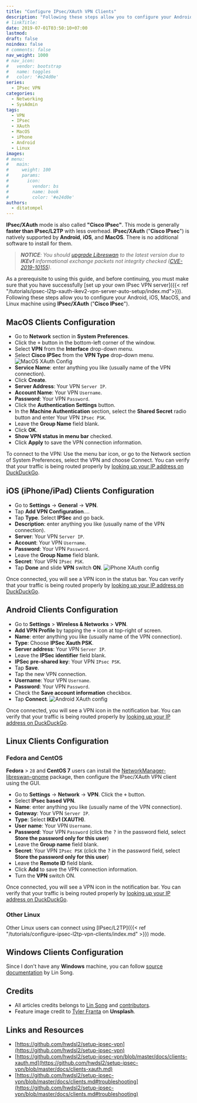 ```yaml
---
title: "Configure IPsec/XAuth VPN Clients"
description: "Following these steps allow you to configure your Android, iOS, MacOS, and Linux machine using IPsec/XAuth (Cisco IPsec) VPN."
# linkTitle:
date: 2019-07-01T03:50:10+07:00
lastmod:
draft: false
noindex: false
# comments: false
nav_weight: 1000
# nav_icon:
#   vendor: bootstrap
#   name: toggles
#   color: '#e24d0e'
series:
  - IPsec VPN
categories:
  - Networking
  - SysAdmin
tags:
  - VPN
  - IPsec
  - XAuth
  - MacOS
  - iPhone
  - Android
  - Linux
images:
# menu:
#   main:
#     weight: 100
#     params:
#       icon:
#         vendor: bs
#         name: book
#         color: '#e24d0e'
authors:
  - ditatompel
---
```


**IPsec/XAuth** mode is also called **"Cisco IPsec"**. This mode is generally **faster than IPsec/L2TP** with less overhead. **IPsec/XAuth** ("**Cisco IPsec**") is natively supported by **Android**, **iOS**, and **MacOS**. There is no additional software to install for them.

<!--more-->

> _**NOTICE**: You should [upgrade Libreswan](https://github.com/hwdsl2/setup-ipsec-vpn/blob/master/README.md#upgrade-libreswan) to the latest version due to **IKEv1** informational exchange packets not integrity checked ([CVE-2019-10155](https://libreswan.org/security/CVE-2019-10155))._

As a prerequisite to using this guide, and before continuing, you must make sure that you have successfully [set up your own IPsec VPN server]({{< ref "/tutorials/ipsec-l2tp-xauth-ikev2-vpn-server-auto-setup/index.md">}}). Following these steps allow you to configure your Android, iOS, MacOS, and Linux machine using **IPsec/XAuth** ("**Cisco IPsec**").

## MacOS Clients Configuration
- Go to **Network** section in **System Preferences**.
- Click the <kbd>+</kbd> button in the bottom-left corner of the window.
- Select **VPN** from the **Interface** drop-down menu.
- Select **Cisco IPSec** from the **VPN Type** drop-down menu.
![MacOS XAuth Config](xauth-mac-conf.png#center)
- **Service Name**: enter anything you like (usually name of the VPN connection).
- Click **Create**.
- **Server Address**: Your VPN `Server IP`.
- **Account Name**: Your VPN `Username`.
- **Password**: Your VPN `Password`.
- Click the **Authentication Settings** button.
- In the **Machine Authentication** section, select the **Shared Secret** radio button and enter Your VPN `IPsec PSK`.
- Leave the **Group Name** field blank.
- Click **OK**.
- **Show VPN status in menu bar** checked.
- Click **Apply** to save the VPN connection information.

To connect to the VPN: Use the menu bar icon, or go to the Network section of System Preferences, select the VPN and choose Connect. You can verify that your traffic is being routed properly by [looking up your IP address on DuckDuckGo](https://duckduckgo.com/?q=ip&ia=answer).

## iOS (iPhone/iPad) Clients Configuration
- Go to **Settings** -> **General** -> **VPN**.
- Tap **Add VPN Configuration**....
- Tap **Type**. Select **IPSec** and go back.
- **Description**: enter anything you like (usually name of the VPN connection).
- **Server**: Your VPN `Server IP`.
- **Account**: Your VPN `Username`.
- **Password**: Your VPN `Password`.
- Leave the **Group Name** field blank.
- **Secret**: Your VPN `IPsec PSK`.
- Tap **Done** and slide **VPN** switch **ON**.
![iPhone XAuth config](xauth-iphone.jpg#center)

Once connected, you will see a VPN icon in the status bar. You can verify that your traffic is being routed properly by [looking up your IP address on DuckDuckGo](https://duckduckgo.com/?q=ip&ia=answer).

## Android Clients Configuration
- Go to **Settings** > **Wireless & Networks** > **VPN**.
- **Add VPN Profile** by tapping the <kbd>+</kbd> icon at top-right of screen.
- **Name**: enter anything you like (usually name of the VPN connection).
- **Type**: Choose **IPSec Xauth PSK**.
- **Server address**: Your VPN `Server IP`.
- Leave the **IPSec identifier** field blank.
- **IPSec pre-shared key**: Your VPN `IPsec PSK`.
- Tap **Save**.
- Tap the new VPN connection.
- **Username**: Your VPN `Username`.
- **Password**: Your VPN `Password`.
- Check the **Save account information** checkbox.
- Tap **Connect**.
![Android XAuth config](xauth-android.jpg#center)

Once connected, you will see a VPN icon in the notification bar. You can verify that your traffic is being routed properly by [looking up your IP address on DuckDuckGo](https://duckduckgo.com/?q=ip&ia=answer).

## Linux Clients Configuration
### Fedora and CentOS
**Fedora** > `28` and **CentOS 7** users can install the [NetworkManager-libreswan-gnome](https://apps.fedoraproject.org/packages/s/libreswan) package, then configure the IPsec/XAuth VPN client using the GUI.

- Go to **Settings** -> **Network** -> **VPN**. Click the <kbd>+</kbd> button.
- Select **IPsec based VPN**.
- **Name**: enter anything you like (usually name of the VPN connection).
- **Gateway**: Your VPN `Server IP`.
- **Type**: Select **IKEv1 (XAUTH)**.
- **User name**: Your VPN `Username`.
- **Password**: Your VPN `Password` (click the <kbd>?</kbd> in the password field, select **Store the password only for this user**)
- Leave the **Group name** field blank.
- **Secret**: Your VPN `IPsec PSK` (click the <kbd>?</kbd> in the password field, select **Store the password only for this user**)
- Leave the **Remote ID** field blank.
- Click **Add** to save the VPN connection information.
- Turn the **VPN** switch ON.

Once connected, you will see a VPN icon in the notification bar. You can verify that your traffic is being routed properly by [looking up your IP address on DuckDuckGo](https://duckduckgo.com/?q=ip&ia=answer).

### Other Linux
Other Linux users can connect using [IPsec/L2TP]({{< ref "/tutorials/configure-ipsec-l2tp-vpn-clients/index.md" >}}) mode.

## Windows Clients Configuration
Since I don't have any **Windows** machine, you can follow [source documentation](https://github.com/hwdsl2/setup-ipsec-vpn/blob/master/docs/clients.md#windows) by Lin Song.

## Credits
- All articles credits belongs to [Lin Song](https://www.linkedin.com/in/linsongui/) and [contributors](https://github.com/hwdsl2/setup-ipsec-vpn/graphs/contributors).
- Feature image credit to [Tyler Franta](https://unsplash.com/@tfrants) on **Unsplash**.

## Links and Resources
- [https://github.com/hwdsl2/setup-ipsec-vpn](https://github.com/hwdsl2/setup-ipsec-vpn)
- [https://github.com/hwdsl2/setup-ipsec-vpn/blob/master/docs/clients-xauth.md](https://github.com/hwdsl2/setup-ipsec-vpn/blob/master/docs/clients-xauth.md)
- [https://github.com/hwdsl2/setup-ipsec-vpn/blob/master/docs/clients.md#troubleshooting](https://github.com/hwdsl2/setup-ipsec-vpn/blob/master/docs/clients.md#troubleshooting)
